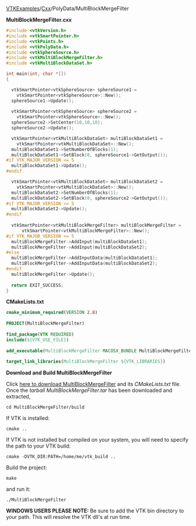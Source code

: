 [VTKExamples](/index/)/[Cxx](/Cxx)/PolyData/MultiBlockMergeFilter

**MultiBlockMergeFilter.cxx**
```c++
#include <vtkVersion.h>
#include <vtkSmartPointer.h>
#include <vtkPoints.h>
#include <vtkPolyData.h>
#include <vtkSphereSource.h>
#include <vtkMultiBlockMergeFilter.h>
#include <vtkMultiBlockDataSet.h>

int main(int, char *[])
{

  vtkSmartPointer<vtkSphereSource> sphereSource1 =
    vtkSmartPointer<vtkSphereSource>::New();
  sphereSource1->Update();
  
  vtkSmartPointer<vtkSphereSource> sphereSource2 =
    vtkSmartPointer<vtkSphereSource>::New();
  sphereSource2->SetCenter(10,10,10);
  sphereSource2->Update();

  vtkSmartPointer<vtkMultiBlockDataSet> multiBlockDataSet1 =
    vtkSmartPointer<vtkMultiBlockDataSet>::New();
  multiBlockDataSet1->SetNumberOfBlocks(1);
  multiBlockDataSet1->SetBlock(0, sphereSource1->GetOutput());
#if VTK_MAJOR_VERSION <= 5
  multiBlockDataSet1->Update();
#endif

  vtkSmartPointer<vtkMultiBlockDataSet> multiBlockDataSet2 =
    vtkSmartPointer<vtkMultiBlockDataSet>::New();
  multiBlockDataSet2->SetNumberOfBlocks(1);
  multiBlockDataSet2->SetBlock(0, sphereSource2->GetOutput());
#if VTK_MAJOR_VERSION <= 5
  multiBlockDataSet2->Update();
#endif
  
  vtkSmartPointer<vtkMultiBlockMergeFilter> multiBlockMergeFilter =
      vtkSmartPointer<vtkMultiBlockMergeFilter>::New();
#if VTK_MAJOR_VERSION <= 5
  multiBlockMergeFilter->AddInput(multiBlockDataSet1);
  multiBlockMergeFilter->AddInput(multiBlockDataSet2);
#else
  multiBlockMergeFilter->AddInputData(multiBlockDataSet1);
  multiBlockMergeFilter->AddInputData(multiBlockDataSet2);
#endif
  multiBlockMergeFilter->Update();
  
  return EXIT_SUCCESS;
}
```
**CMakeLists.txt**
```cmake
cmake_minimum_required(VERSION 2.8)
 
PROJECT(MultiBlockMergeFilter)
 
find_package(VTK REQUIRED)
include(${VTK_USE_FILE})
 
add_executable(MultiBlockMergeFilter MACOSX_BUNDLE MultiBlockMergeFilter.cxx)
 
target_link_libraries(MultiBlockMergeFilter ${VTK_LIBRARIES})
```

**Download and Build MultiBlockMergeFilter**

Click [here to download MultiBlockMergeFilter](https://github.com/lorensen/VTKWikiExamplesTarballs/raw/master/MultiBlockMergeFilter.tar) and its *CMakeLists.txt* file.
Once the *tarball MultiBlockMergeFilter.tar* has been downloaded and extracted,
```
cd MultiBlockMergeFilter/build 
```
If VTK is installed:
```
cmake ..
```
If VTK is not installed but compiled on your system, you will need to specify the path to your VTK build:
```
cmake -DVTK_DIR:PATH=/home/me/vtk_build ..
```
Build the project:
```
make
```
and run it:
```
./MultiBlockMergeFilter
```
**WINDOWS USERS PLEASE NOTE:** Be sure to add the VTK bin directory to your path. This will resolve the VTK dll's at run time.

